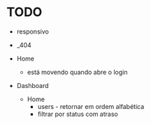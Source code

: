 # TODO

- responsivo
- \_404

- Home
  - está movendo quando abre o login

- Dashboard
  - Home
    - users - retornar em ordem alfabética
    - filtrar por status com atraso

